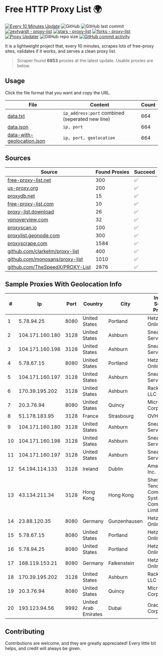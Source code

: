 
# Free HTTP Proxy List 🌍

[![Every 10 Minutes Update](https://github.com/mertguvencli/http-proxy-list/actions/workflows/main.yml/badge.svg?branch=main)](https://github.com/mertguvencli/http-proxy-list/actions/workflows/main.yml)
![GitHub](https://img.shields.io/github/license/mertguvencli/http-proxy-list)
![GitHub last commit](https://img.shields.io/github/last-commit/mertguvencli/http-proxy-list)
[![zevtyardt - proxy-list](https://img.shields.io/static/v1?label=zevtyardt&message=proxy-list&color=blue&logo=github)](https://github.com/zevtyardt/proxy-list "Go to GitHub repo")
[![stars - proxy-list](https://img.shields.io/github/stars/zevtyardt/proxy-list?style=social)](https://github.com/zevtyardt/proxy-list)
[![forks - proxy-list](https://img.shields.io/github/forks/zevtyardt/proxy-list?style=social)](https://github.com/zevtyardt/proxy-list)
[![Proxy Updater](https://github.com/zevtyardt/proxy-list/workflows/Proxy%20Updater/badge.svg)](https://github.com/zevtyardt/proxy-list/actions?query=workflow:"Proxy+Updater")
![GitHub repo size](https://img.shields.io/github/repo-size/zevtyardt/proxy-list)
[![GitHub commit activity](https://img.shields.io/github/commit-activity/m/zevtyardt/proxy-list?logo=commits)](https://github.com/zevtyardt/proxy-list/commits/main)

It is a lightweight project that, every 10 minutes, scrapes lots of free-proxy sites, validates if it works, and serves a clean proxy list.

> Scraper found **6853** proxies at the latest update. Usable proxies are below.

## Usage

Click the file format that you want and copy the URL.

|File|Content|Count|
|----|-------|-----|
|[data.txt](https://raw.githubusercontent.com/mertguvencli/http-proxy-list/main/proxy-list/data.txt)|`ip_address:port` combined (seperated new line)|664|
|[data.json](https://raw.githubusercontent.com/mertguvencli/http-proxy-list/main/proxy-list/data.json)|`ip, port`|664|
|[data-with-geolocation.json](https://raw.githubusercontent.com/mertguvencli/http-proxy-list/main/proxy-list/data-with-geolocation.json)|`ip, port, geolocation`|664|

## Sources

|Source|Found Proxies|Succeed|
|------|-------------|-------|
|[free-proxy-list.net](https://free-proxy-list.net)|300|✅|
|[us-proxy.org](https://www.us-proxy.org)|200|✅|
|[proxydb.net](http://proxydb.net)|15|✅|
|[free-proxy-list.com](https://free-proxy-list.com/?page=&port=&type%5B%5D=http&type%5B%5D=https&up_time=0&search=Search)|10|✅|
|[proxy-list.download](https://www.proxy-list.download/HTTP)|26|✅|
|[vpnoverview.com](https://vpnoverview.com/privacy/anonymous-browsing/free-proxy-servers)|32|✅|
|[proxyscan.io](https://www.proxyscan.io)|100|✅|
|[proxylist.geonode.com](https://proxylist.geonode.com/api/proxy-list?limit=300&page=1&sort_by=lastChecked&sort_type=desc&protocols=http,https)|300|✅|
|[proxyscrape.com](https://api.proxyscrape.com/v2/?request=displayproxies&protocol=http&timeout=10000&country=all&ssl=all&anonymity=all)|1584|✅|
|[github.com/clarketm/proxy-list](https://raw.githubusercontent.com/clarketm/proxy-list/master/proxy-list-raw.txt)|400|✅|
|[github.com/monosans/proxy-list](https://raw.githubusercontent.com/monosans/proxy-list/main/proxies/http.txt)|1010|✅|
|[github.com/TheSpeedX/PROXY-List](https://raw.githubusercontent.com/TheSpeedX/PROXY-List/master/http.txt)|2876|✅|


## Sample Proxies With Geolocation Info

|#|Ip|Port|Country|City|Internet Service Provider|
|-|--|----|-------|----|-------------------------|
|1|5.78.94.25|8080|United States|Portland|Hetzner Online GmbH|
|2|104.171.160.180|3128|United States|Ashburn|Sneaker Server|
|3|104.171.160.198|3128|United States|Ashburn|Sneaker Server|
|4|5.78.67.15|8080|United States|Portland|Hetzner Online GmbH|
|5|104.171.160.197|3128|United States|Ashburn|Sneaker Server|
|6|170.39.195.202|3128|United States|Ashburn|Rackdog, LLC|
|7|20.3.76.94|8080|United States|Quincy|Microsoft Corporation|
|8|51.178.183.95|3128|France|Strasbourg|OVH SAS|
|9|104.171.160.180|3128|United States|Ashburn|Sneaker Server|
|10|104.171.160.198|3128|United States|Ashburn|Sneaker Server|
|11|104.171.160.197|3128|United States|Ashburn|Sneaker Server|
|12|54.194.114.133|3128|Ireland|Dublin|Amazon.com, Inc.|
|13|43.134.211.34|3128|Hong Kong|Hong Kong|Shenzhen Tencent Computer Systems Company Limited|
|14|23.88.120.35|8080|Germany|Gunzenhausen|Hetzner Online GmbH|
|15|5.78.67.15|8080|United States|Portland|Hetzner Online GmbH|
|16|5.78.94.25|8080|United States|Portland|Hetzner Online GmbH|
|17|168.119.153.21|8080|Germany|Falkenstein|Hetzner Online GmbH|
|18|170.39.195.202|3128|United States|Ashburn|Rackdog, LLC|
|19|20.3.76.94|8080|United States|Quincy|Microsoft Corporation|
|20|193.123.94.56|9992|United Arab Emirates|Dubai|Oracle Corporation|



## Contributing

Contributions are welcome, and they are greatly appreciated! Every
little bit helps, and credit will always be given.

